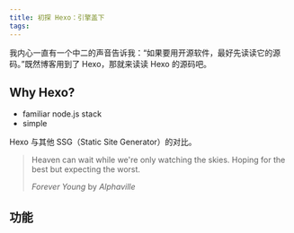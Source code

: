 ```yaml
---
title: 初探 Hexo：引擎盖下
tags:
---
```


我内心一直有一个中二的声音告诉我：“如果要用开源软件，最好先读读它的源码。”既然博客用到了 Hexo，那就来读读 Hexo 的源码吧。

## Why Hexo?

- familiar node.js stack
- simple

Hexo 与其他 SSG（Static Site Generator）的对比。

> Heaven can wait while we're only watching the skies.
> Hoping for the best but expecting the worst.
>
> *Forever Young* by *Alphaville*

## 功能
